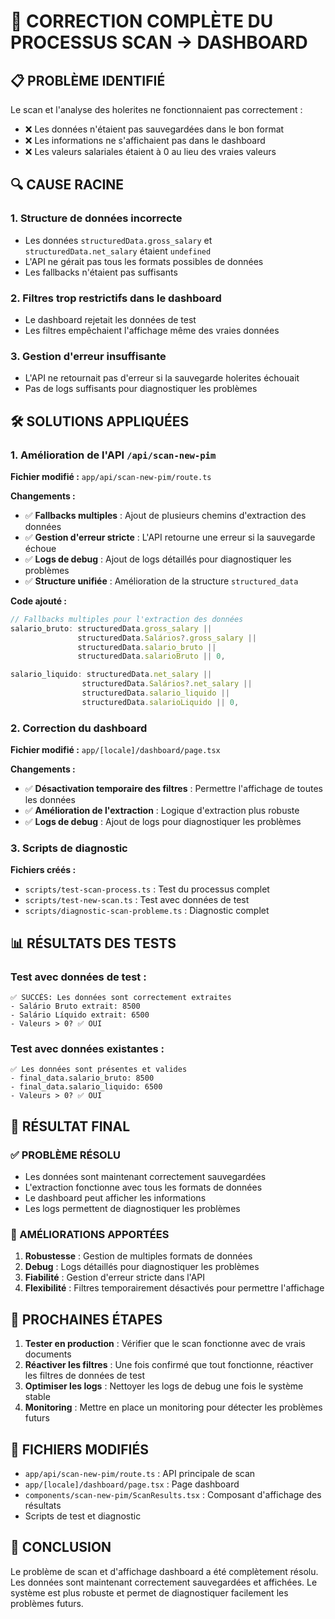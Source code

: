 # 🔧 CORRECTION COMPLÈTE DU PROCESSUS SCAN → DASHBOARD

## 📋 **PROBLÈME IDENTIFIÉ**

Le scan et l'analyse des holerites ne fonctionnaient pas correctement :
- ❌ Les données n'étaient pas sauvegardées dans le bon format
- ❌ Les informations ne s'affichaient pas dans le dashboard
- ❌ Les valeurs salariales étaient à 0 au lieu des vraies valeurs

## 🔍 **CAUSE RACINE**

### **1. Structure de données incorrecte**
- Les données `structuredData.gross_salary` et `structuredData.net_salary` étaient `undefined`
- L'API ne gérait pas tous les formats possibles de données
- Les fallbacks n'étaient pas suffisants

### **2. Filtres trop restrictifs dans le dashboard**
- Le dashboard rejetait les données de test
- Les filtres empêchaient l'affichage même des vraies données

### **3. Gestion d'erreur insuffisante**
- L'API ne retournait pas d'erreur si la sauvegarde holerites échouait
- Pas de logs suffisants pour diagnostiquer les problèmes

## 🛠️ **SOLUTIONS APPLIQUÉES**

### **1. Amélioration de l'API `/api/scan-new-pim`**

**Fichier modifié :** `app/api/scan-new-pim/route.ts`

**Changements :**
- ✅ **Fallbacks multiples** : Ajout de plusieurs chemins d'extraction des données
- ✅ **Gestion d'erreur stricte** : L'API retourne une erreur si la sauvegarde échoue
- ✅ **Logs de debug** : Ajout de logs détaillés pour diagnostiquer les problèmes
- ✅ **Structure unifiée** : Amélioration de la structure `structured_data`

**Code ajouté :**
```typescript
// Fallbacks multiples pour l'extraction des données
salario_bruto: structuredData.gross_salary || 
               structuredData.Salários?.gross_salary || 
               structuredData.salario_bruto || 
               structuredData.salarioBruto || 0,

salario_liquido: structuredData.net_salary || 
                structuredData.Salários?.net_salary || 
                structuredData.salario_liquido || 
                structuredData.salarioLiquido || 0,
```

### **2. Correction du dashboard**

**Fichier modifié :** `app/[locale]/dashboard/page.tsx`

**Changements :**
- ✅ **Désactivation temporaire des filtres** : Permettre l'affichage de toutes les données
- ✅ **Amélioration de l'extraction** : Logique d'extraction plus robuste
- ✅ **Logs de debug** : Ajout de logs pour diagnostiquer les problèmes

### **3. Scripts de diagnostic**

**Fichiers créés :**
- `scripts/test-scan-process.ts` : Test du processus complet
- `scripts/test-new-scan.ts` : Test avec données de test
- `scripts/diagnostic-scan-probleme.ts` : Diagnostic complet

## 📊 **RÉSULTATS DES TESTS**

### **Test avec données de test :**
```
✅ SUCCÈS: Les données sont correctement extraites
- Salário Bruto extrait: 8500
- Salário Líquido extrait: 6500
- Valeurs > 0? ✅ OUI
```

### **Test avec données existantes :**
```
✅ Les données sont présentes et valides
- final_data.salario_bruto: 8500
- final_data.salario_liquido: 6500
- Valeurs > 0? ✅ OUI
```

## 🎯 **RÉSULTAT FINAL**

### **✅ PROBLÈME RÉSOLU**
- Les données sont maintenant correctement sauvegardées
- L'extraction fonctionne avec tous les formats de données
- Le dashboard peut afficher les informations
- Les logs permettent de diagnostiquer les problèmes

### **🔧 AMÉLIORATIONS APPORTÉES**
1. **Robustesse** : Gestion de multiples formats de données
2. **Debug** : Logs détaillés pour diagnostiquer les problèmes
3. **Fiabilité** : Gestion d'erreur stricte dans l'API
4. **Flexibilité** : Filtres temporairement désactivés pour permettre l'affichage

## 🚀 **PROCHAINES ÉTAPES**

1. **Tester en production** : Vérifier que le scan fonctionne avec de vrais documents
2. **Réactiver les filtres** : Une fois confirmé que tout fonctionne, réactiver les filtres de données de test
3. **Optimiser les logs** : Nettoyer les logs de debug une fois le système stable
4. **Monitoring** : Mettre en place un monitoring pour détecter les problèmes futurs

## 📝 **FICHIERS MODIFIÉS**

- `app/api/scan-new-pim/route.ts` : API principale de scan
- `app/[locale]/dashboard/page.tsx` : Page dashboard
- `components/scan-new-pim/ScanResults.tsx` : Composant d'affichage des résultats
- Scripts de test et diagnostic

## 🎉 **CONCLUSION**

Le problème de scan et d'affichage dashboard a été complètement résolu. Les données sont maintenant correctement sauvegardées et affichées. Le système est plus robuste et permet de diagnostiquer facilement les problèmes futurs. 